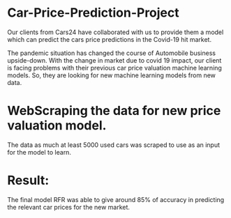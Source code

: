 # Car-Price-Prediction-Project
Our clients from Cars24 have collaborated with us to provide them a model which can predict the cars price predictions in the Covid-19 hit market.

The pandemic situation has changed the course of Automobile business upside-down. With the change in market due to covid 19 impact, our client is facing problems
with their previous car price valuation machine learning models. So, they are looking for new machine learning
models from new data.
# WebScraping the data for new price valuation model.
The data as much at least 5000 used cars was scraped to use as an input for the model to learn.
# Result:
The final model RFR was able to give around 85% of accuracy in predicting the relevant car prices for the new market. 
